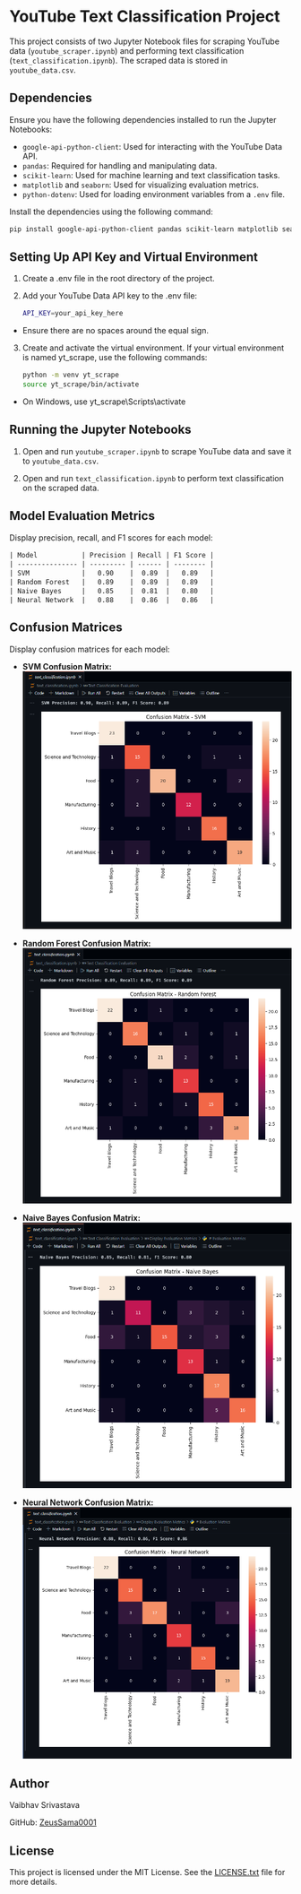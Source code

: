 # YouTube Text Classification Project

This project consists of two Jupyter Notebook files for scraping YouTube data (`youtube_scraper.ipynb`) and performing text classification (`text_classification.ipynb`). The scraped data is stored in `youtube_data.csv`.

## Dependencies

Ensure you have the following dependencies installed to run the Jupyter Notebooks:

- `google-api-python-client`: Used for interacting with the YouTube Data API.
- `pandas`: Required for handling and manipulating data.
- `scikit-learn`: Used for machine learning and text classification tasks.
- `matplotlib` and `seaborn`: Used for visualizing evaluation metrics.
- `python-dotenv`: Used for loading environment variables from a `.env` file.

Install the dependencies using the following command:

```bash
pip install google-api-python-client pandas scikit-learn matplotlib seaborn python-dotenv
```

## Setting Up API Key and Virtual Environment

1. Create a .env file in the root directory of the project.

2. Add your YouTube Data API key to the .env file:
    
    ```bash
    API_KEY=your_api_key_here
   ```
- Ensure there are no spaces around the equal sign.

3. Create and activate the virtual environment. If your virtual environment is named yt_scrape, use the following commands:

    ```bash
    python -m venv yt_scrape
    source yt_scrape/bin/activate
   ```
- On Windows, use yt_scrape\Scripts\activate
        
## Running the Jupyter Notebooks

1. Open and run `youtube_scraper.ipynb` to scrape YouTube data and save it to `youtube_data.csv`.

2. Open and run `text_classification.ipynb` to perform text classification on the scraped data.

## Model Evaluation Metrics
Display precision, recall, and F1 scores for each model:
```
| Model           | Precision | Recall | F1 Score |
| --------------- | --------- | ------ | -------- |
| SVM             |   0.90    |  0.89  |   0.89   |
| Random Forest   |   0.89    |  0.89  |   0.89   |
| Naive Bayes     |   0.85    |  0.81  |   0.80   |
| Neural Network  |   0.88    |  0.86  |   0.86   |
```

## Confusion Matrices
Display confusion matrices for each model:

- **SVM Confusion Matrix:**
![SVM Confusion Matrix](images/svm_confusion_matrix.png)

- **Random Forest Confusion Matrix:**
![Random Forest Confusion Matrix](images/random_forest_confusion_matrix.png)

- **Naive Bayes Confusion Matrix:**
![Naive Bayes Confusion Matrix](images/naive_bayes_confusion_matrix.png)

- **Neural Network Confusion Matrix:**
![Neural Network Confusion Matrix](images/neural_network_confusion_matrix.png)

## Author
Vaibhav Srivastava

GitHub: [ZeusSama0001](https://github.com/ZeusSama0001)

## License

This project is licensed under the MIT License. See the [LICENSE.txt](LICENSE.txt) file for more details.